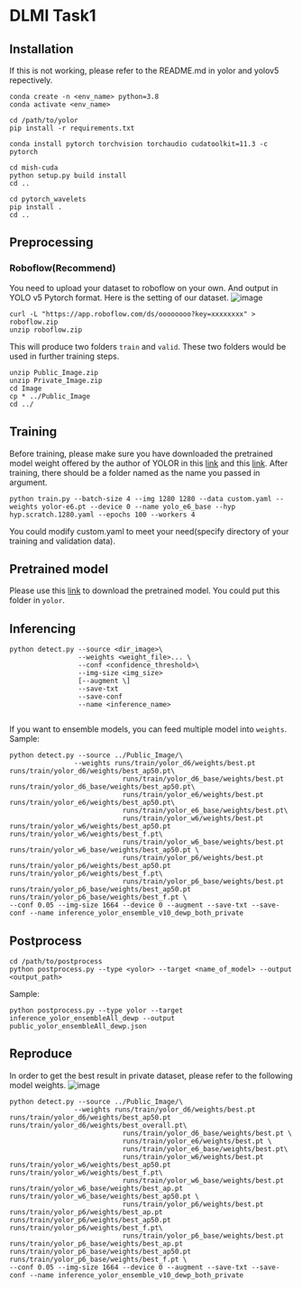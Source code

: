 # DLMI Task1

## Installation
If this is not working, please refer to the README.md in yolor and yolov5 repectively.
```
conda create -n <env_name> python=3.8
conda activate <env_name>

cd /path/to/yolor
pip install -r requirements.txt

conda install pytorch torchvision torchaudio cudatoolkit=11.3 -c pytorch

cd mish-cuda
python setup.py build install
cd ..

cd pytorch_wavelets
pip install .
cd ..
```

## Preprocessing
### Roboflow(Recommend)
You need to upload your dataset to roboflow on your own. And output in YOLO v5 Pytorch format.
Here is the setting of our dataset.
![image](https://user-images.githubusercontent.com/35464631/172047986-a6f4fc4c-0abf-479f-b98f-b2f9b1d07b62.png)

```
curl -L "https://app.roboflow.com/ds/oooooooo?key=xxxxxxxx" > roboflow.zip
unzip roboflow.zip
```
This will produce two folders `train` and `valid`.
These two folders would be used in further training steps.

```
unzip Public_Image.zip
unzip Private_Image.zip
cd Image
cp * ../Public_Image
cd ../
```


## Training
Before training, please make sure you have downloaded the pretrained model weight offered by the author of YOLOR in this [link](https://github.com/WongKinYiu/yolor/tree/paper) and this [link](https://github.com/WongKinYiu/yolor/releases/tag/weights).
After training, there should be a folder named as the name you passed in argument.
```
python train.py --batch-size 4 --img 1280 1280 --data custom.yaml --weights yolor-e6.pt --device 0 --name yolo_e6_base --hyp hyp.scratch.1280.yaml --epochs 100 --workers 4
```
You could modify custom.yaml to meet your need(specify directory of your training and validation data).

## Pretrained model
Please use this [link](https://drive.google.com/drive/folders/1tI5Vl_Y3gxeMbUGzDkRE32yV5ndf3Er_?usp=sharing) to download the pretrained model.
You could put this folder in `yolor`.



## Inferencing
```
python detect.py --source <dir_image>\
                 --weights <weight_file>... \
                 --conf <confidence_threshold>\
                 --img-size <img_size>
                 [--augment \]
                 --save-txt
                 --save-conf
                 --name <inference_name>
                 
```
If you want to ensemble models, you can feed multiple model into `weights`.
Sample: 
```
python detect.py --source ../Public_Image/\
                --weights runs/train/yolor_d6/weights/best.pt runs/train/yolor_d6/weights/best_ap50.pt\
                            runs/train/yolor_d6_base/weights/best.pt  runs/train/yolor_d6_base/weights/best_ap50.pt\
                            runs/train/yolor_e6/weights/best.pt runs/train/yolor_e6/weights/best_ap50.pt\
                            runs/train/yolor_e6_base/weights/best.pt\
                            runs/train/yolor_w6/weights/best.pt runs/train/yolor_w6/weights/best_ap50.pt runs/train/yolor_w6/weights/best_f.pt\
                            runs/train/yolor_w6_base/weights/best.pt runs/train/yolor_w6_base/weights/best_ap50.pt \
                            runs/train/yolor_p6/weights/best.pt runs/train/yolor_p6/weights/best_ap50.pt runs/train/yolor_p6/weights/best_f.pt\
                            runs/train/yolor_p6_base/weights/best.pt runs/train/yolor_p6_base/weights/best_ap50.pt  runs/train/yolor_p6_base/weights/best_f.pt \
--conf 0.05 --img-size 1664 --device 0 --augment --save-txt --save-conf --name inference_yolor_ensemble_v10_dewp_both_private
```

## Postprocess
```
cd /path/to/postprocess
python postprocess.py --type <yolor> --target <name_of_model> --output <output_path>
```

Sample:
```
python postprocess.py --type yolor --target inference_yolor_ensembleAll_dewp --output public_yolor_ensembleAll_dewp.json
```
## Reproduce
In order to get the best result in private dataset, please refer to the following model weights.
![image](https://user-images.githubusercontent.com/35464631/172910843-75db4adf-f87e-4689-8897-085e875cc742.png)
```
python detect.py --source ../Public_Image/\
                --weights runs/train/yolor_d6/weights/best.pt runs/train/yolor_d6/weights/best_ap50.pt runs/train/yolor_d6/weights/best_overall.pt\
                            runs/train/yolor_d6_base/weights/best.pt \
                            runs/train/yolor_e6/weights/best.pt \
                            runs/train/yolor_e6_base/weights/best.pt\
                            runs/train/yolor_w6/weights/best.pt runs/train/yolor_w6/weights/best_ap50.pt runs/train/yolor_w6/weights/best_f.pt\
                            runs/train/yolor_w6_base/weights/best.pt runs/train/yolor_w6_base/weights/best_ap.pt runs/train/yolor_w6_base/weights/best_ap50.pt \
                            runs/train/yolor_p6/weights/best.pt runs/train/yolor_p6/weights/best_ap.pt runs/train/yolor_p6/weights/best_ap50.pt runs/train/yolor_p6/weights/best_f.pt\
                            runs/train/yolor_p6_base/weights/best.pt runs/train/yolor_p6_base/weights/best_ap.pt runs/train/yolor_p6_base/weights/best_ap50.pt  runs/train/yolor_p6_base/weights/best_f.pt \
--conf 0.05 --img-size 1664 --device 0 --augment --save-txt --save-conf --name inference_yolor_ensemble_v10_dewp_both_private
```


